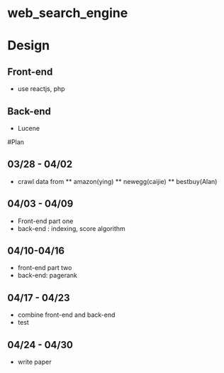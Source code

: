 # web_search_engine

# Design
## Front-end
  * use reactjs, php
  
## Back-end
  * Lucene

#Plan
## 03/28 - 04/02 
  * crawl data from 
  ** amazon(ying)
  ** newegg(caijie)
  ** bestbuy(Alan)
  
## 04/03 - 04/09 
  * Front-end part one
  * back-end : indexing, score algorithm
  
## 04/10-04/16
  * front-end part two
  * back-end: pagerank
  
## 04/17 - 04/23
  * combine front-end and back-end
  * test
  
## 04/24 - 04/30
  * write paper
  
  

